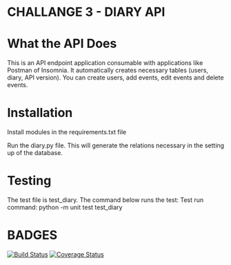 # CHALLANGE 3 - DIARY API

# What the API Does

This is an API endpoint application consumable with applications like Postman of Insomnia. It automatically creates necessary tables (users, diary, API version). You can create users, add events, edit events and delete events.

# Installation
Install modules in the requirements.txt file

Run the diary.py file. This will generate the relations necessary in the setting up of the database.

# Testing
The test file is test_diary. The command below runs the test:
Test run command: python -m unit test test_diary

# BADGES

[![Build Status](https://travis-ci.org/BrianOtieno/bootcampchallanges.svg?branch=challange3)](https://travis-ci.org/BrianOtieno/bootcampchallanges)
[![Coverage Status](https://coveralls.io/repos/github/BrianOtieno/bootcampchallanges/badge.svg?branch=challange2)](https://coveralls.io/github/BrianOtieno/bootcampchallanges?branch=challange2)
